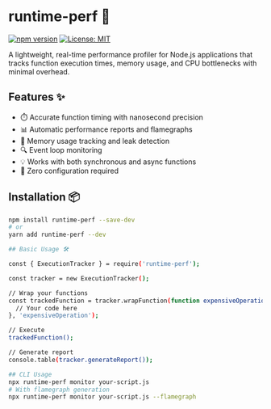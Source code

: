 # runtime-perf 🚀

[![npm version](https://img.shields.io/npm/v/runtime-perf.svg)](https://www.npmjs.com/package/runtime-perf)
[![License: MIT](https://img.shields.io/badge/License-ISC-yellow.svg)](https://opensource.org/licenses/MIT)

A lightweight, real-time performance profiler for Node.js applications that tracks function execution times, memory usage, and CPU bottlenecks with minimal overhead.

## Features ✨

- ⏱️ Accurate function timing with nanosecond precision
- 📊 Automatic performance reports and flamegraphs
- 🧠 Memory usage tracking and leak detection
- 🔍 Event loop monitoring
- 💡 Works with both synchronous and async functions
- 🔧 Zero configuration required

## Installation 📦

```bash
npm install runtime-perf --save-dev
# or
yarn add runtime-perf --dev

## Basic Usage 🛠️

const { ExecutionTracker } = require('runtime-perf');

const tracker = new ExecutionTracker();

// Wrap your functions
const trackedFunction = tracker.wrapFunction(function expensiveOperation() {
  // Your code here
}, 'expensiveOperation');

// Execute
trackedFunction();

// Generate report
console.table(tracker.generateReport());

## CLI Usage
npx runtime-perf monitor your-script.js
# With flamegraph generation
npx runtime-perf monitor your-script.js --flamegraph